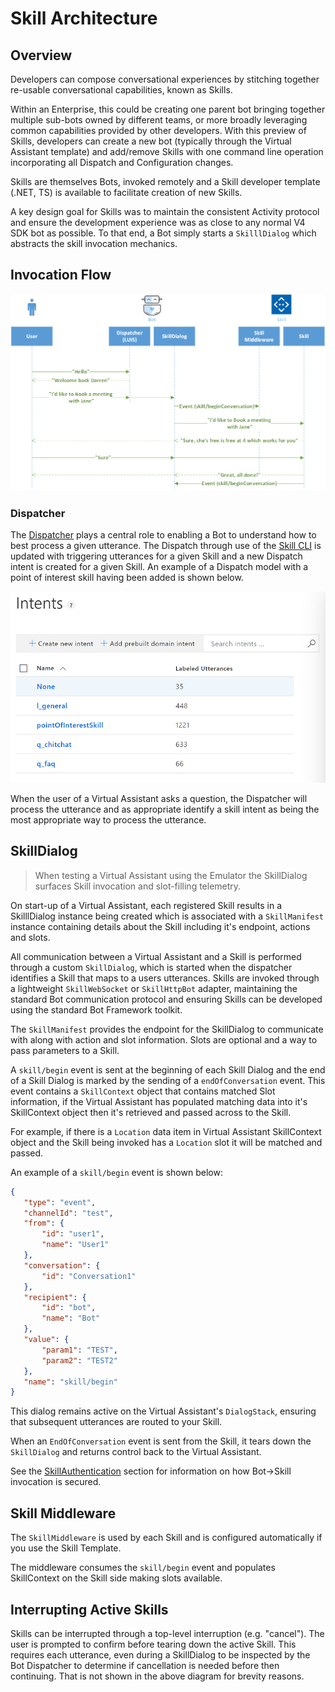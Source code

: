 # Skill Architecture

## Overview

Developers can compose conversational experiences by stitching together re-usable conversational capabilities, known as Skills.

Within an Enterprise, this could be creating one parent bot bringing together multiple sub-bots owned by different teams, or more broadly leveraging common capabilities provided by other developers. With this preview of Skills, developers can create a new bot (typically through the Virtual Assistant template) and add/remove Skills with one command line operation incorporating all Dispatch and Configuration changes.     

Skills are themselves Bots, invoked remotely and a Skill developer template (.NET, TS) is available to facilitate creation of new Skills.

A key design goal for Skills was to maintain the consistent Activity protocol and ensure the development experience was as close to any normal V4 SDK bot as possible. To that end, a Bot simply starts a `SkilllDialog` which abstracts the skill invocation mechanics. 

## Invocation Flow

![Skill Invocation Flow](/docs/media/virtualassistant-skillflow.png)

### Dispatcher

The [Dispatcher](/docs/reference/assistant/dispatcher.md) plays a central role to enabling a Bot to understand how to best process a given utterance. The Dispatch through use of the [Skill CLI](/docs/reference/assistant/skillcli.md) is updated with triggering utterances for a given Skill and a new Dispatch intent is created for a given Skill. An example of a Dispatch model with a point of interest skill having been added is shown below.

![Dispatch with Skill Example](/docs/media/skillarchitecturedispatchexample.png)

When the user of a Virtual Assistant asks a question, the Dispatcher will process the utterance and as appropriate identify a skill intent as being the most appropriate way to process the utterance. 

## SkillDialog

> When testing a Virtual Assistant using the Emulator the SkillDialog surfaces Skill invocation and slot-filling telemetry.

On start-up of a Virtual Assistant, each registered Skill results in a SkilllDialog instance being created which is associated with a `SkillManifest` instance containing details about the Skill including it's endpoint, actions and slots.

All communication between a Virtual Assistant and a Skill is performed through a custom `SkillDialog`, which is started when the dispatcher identifies a Skill that maps to a users utterances. Skills are invoked through a lightweight `SkillWebSocket` or `SkillHttpBot` adapter, maintaining the standard Bot communication protocol and ensuring Skills can be developed using the standard Bot Framework toolkit.

The `SkillManifest` provides the endpoint for the SkillDialog to communicate with along with action and slot information. Slots are optional and a way to pass parameters to a Skill. 

 A `skill/begin` event is sent at the beginning of each Skill Dialog and the end of a Skill Dialog is marked by the sending of a `endOfConversation` event. This event contains a `SkillContext` object that contains matched Slot information, if the Virtual Assistant has populated matching data into it's SkillContext object then it's retrieved and passed across to the Skill. 

 For example, if there is a `Location` data item in Virtual Assistant SkillContext object and the Skill being invoked has a `Location` slot it will be matched and passed.

An example of a `skill/begin` event is shown below:
 ```json
{
    "type": "event",
    "channelId": "test",
    "from": {
        "id": "user1",
        "name": "User1"
    },
    "conversation": {
        "id": "Conversation1"
    },
    "recipient": {
        "id": "bot",
        "name": "Bot"
    },
    "value": {
        "param1": "TEST",
        "param2": "TEST2"
    },
    "name": "skill/begin"
}
 ```

This dialog remains active on the Virtual Assistant's `DialogStack`, ensuring that subsequent utterances are routed to your Skill. 

When an `EndOfConversation` event is sent from the Skill, it tears down the `SkillDialog` and returns control back to the Virtual Assistant.

See the [SkillAuthentication](/docs/reference/assistant/skillauthentication.md) section for information on how Bot->Skill invocation is secured.

## Skill Middleware

The `SkillMiddleware` is used by each Skill and is configured automatically if you use the Skill Template. 

The middleware consumes the `skill/begin` event and populates SkillContext on the Skill side making slots available.

## Interrupting Active Skills
Skills can be interrupted through a top-level interruption (e.g. "cancel"). The user is prompted to confirm before tearing down the active Skill. This requires each utterance, even during a SkillDialog to be inspected by the Bot Dispatcher to determine if cancellation is needed before then continuing. That is not shown in the above diagram for brevity reasons.
